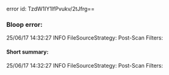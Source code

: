 error id: TzdW1IY1lfPvukv/2tJfrg==
### Bloop error:

25/06/17 14:32:27 INFO FileSourceStrategy: Post-Scan Filters:
#### Short summary: 

25/06/17 14:32:27 INFO FileSourceStrategy: Post-Scan Filters: